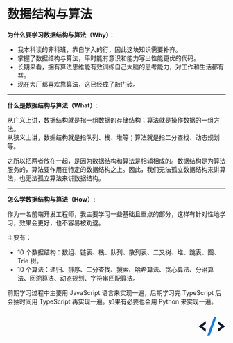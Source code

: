 # 数据结构与算法

**为什么要学习数据结构与算法（Why）**：

* 我本科读的非科班，靠自学入的行，因此这块知识需要补齐。
* 掌握了数据结构与算法，平时能有意识和能力写出性能更优的代码。
* 长期来看，拥有算法思维能有效训练自己大脑的思考能力，对工作和生活都有益。
* 现在大厂都喜欢靠算法，这已经成了敲门砖。

<hr>

**什么是数据结构与算法（What）**:

从广义上讲，数据结构就是指一组数据的存储结构；算法就是操作数据的一组方法。  
从狭义上讲，数据结构就是指队列、栈、堆等；算法就是指二分查找、动态规划等。

之所以把两者放在一起，是因为数据结构和算法是相辅相成的。数据结构是为算法服务的，算法要作用在特定的数据结构之上。因此，我们无法孤立数据结构来讲算法，也无法孤立算法来讲数据结构。

<hr>

**怎么学数据结构与算法（How）**:

作为一名前端开发工程师，我主要学习一些基础且重点的部分，这样有针对性地学习，效果会更好，也不容易被劝退。

主要有：

* 10 个数据结构：数组、链表、栈、队列、散列表、二叉树、堆、跳表、图、Trie 树。
* 10 个算法：递归、排序、二分查找、搜索、哈希算法、贪心算法、分治算法、回溯算法、动态规划、字符串匹配算法。

前期学习过程中主要用 JavaScript 语言来实现一遍，后期学习完 TypeScript 后会抽时间用 TypeScript 再实现一遍。如果有必要也会用 Python 来实现一遍。

<div style="text-align: right">
  <svg t="1607526012170" class="icon" viewBox="0 0 1024 1024" version="1.1" xmlns="http://www.w3.org/2000/svg" p-id="10484" width="64" height="64"><path d="M737.6 356.608a8.96 8.96 0 0 1 12.096-1.472l235.712 175.36a18.688 18.688 0 0 1 2.88 2.688v0.064a15.808 15.808 0 0 1-2.88 23.04l-235.712 175.36c0 2.56-1.28 4.928-3.328 6.464a8.96 8.96 0 0 1-12.096-1.472 7.936 7.936 0 0 1 1.536-11.456v-83.2c0-2.56 1.28-4.928 3.328-6.464l123.776-92.16-123.776-92.096a7.808 7.808 0 0 1-3.328-6.4V361.6c0-1.792 0.64-3.584 1.792-4.992z m-458.112-3.2c4.736-0.064 8.64 3.584 8.64 8.128v83.2c0 2.56-1.28 4.864-3.328 6.4L161.024 543.36l123.776 92.16c2.112 1.472 3.328 3.84 3.328 6.272v83.328c0 1.792-0.64 3.584-1.792 4.992a8.96 8.96 0 0 1-12.096 1.472L38.528 556.16a15.872 15.872 0 0 1 0-25.792l235.712-175.296a8.704 8.704 0 0 1 5.248-1.728z" fill="#101A33" p-id="10485"></path><path d="M672.576 192H599.936a8.704 8.704 0 0 0-8.192 5.44v0.064L342.72 885.184a8.128 8.128 0 0 0 5.312 10.368c0.96 0.32 1.92 0.448 2.88 0.448h72.96a8.704 8.704 0 0 0 8.192-5.44v-0.064l0.768-2.176 248.064-685.44a8.192 8.192 0 0 0-5.504-10.432A9.28 9.28 0 0 0 672.64 192z" fill="#107CEE" p-id="10486"></path></svg>
</div>
